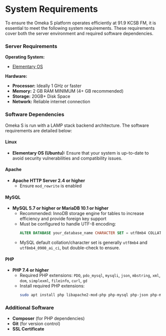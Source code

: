 # System Requirements

To ensure the Omeka S platform operates efficiently at 91.9 KCSB FM, it is essential to meet the following system requirements. These requirements cover both the server environment and required software dependencies.
### Server Requirements

**Operating System:**
- [Elementary OS](https://elementary.io/)

**Hardware:**

  - **Processor:** Ideally 1 GHz or faster
  - **Memory:** 2 GB RAM MINIMUM (4+ GB recommended)
  - **Storage:** 20GB+ Disk Space
  - **Network:** Reliable internet connection

### Software Dependencies

Omeka S is run with a LAMP stack backend architecture. The software requirements are detailed below:

#### Linux
- **Elementary OS (Ubuntu):** Ensure that your system is up-to-date to avoid security vulnerabilities and compatibility issues.

#### Apache
- **Apache HTTP Server 2.4 or higher**
  - Ensure `mod_rewrite` is enabled

#### MySQL
- **MySQL 5.7 or higher or MariaDB 10.1 or higher**
  - Recommended: InnoDB storage engine for tables to increase efficiency and provide foreign key support
  - Must be configured to handle UTF-8 encoding:
    ```sql
    ALTER DATABASE your_database_name CHARACTER SET = utf8mb4 COLLATE = utf8mb4_unicode_ci;
    ```
  - MySQL default collation/character set is generally `utf8mb4` and `utf8mb4_0900_ai_ci`, but double-check to ensure.

#### PHP
- **PHP 7.4 or higher**
  - Required PHP extensions: `PDO`, `pdo_mysql`, `mysqli`, `json`, `mbstring`, `xml`, `dom`, `simplexml`, `fileinfo`, `curl`, `gd`
  - Install required PHP extensions:
    ```sh
    sudo apt install php libapache2-mod-php php-mysql php-json php-mbstring php-xml php-dom php-simplexml php-fileinfo php-curl php-gd
    ```

### Additional Software
- **Composer** (for PHP dependencies)
- **Git** (for version control)
- **SSL Certificate**

